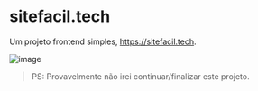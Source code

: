 # sitefacil.tech
Um projeto frontend simples, https://sitefacil.tech.

![image](https://github.com/freitassdev/sitefacil.tech/assets/80856939/d75d0e31-5bec-4e28-b92f-accd8725d658)

> PS: Provavelmente não irei continuar/finalizar este projeto.
